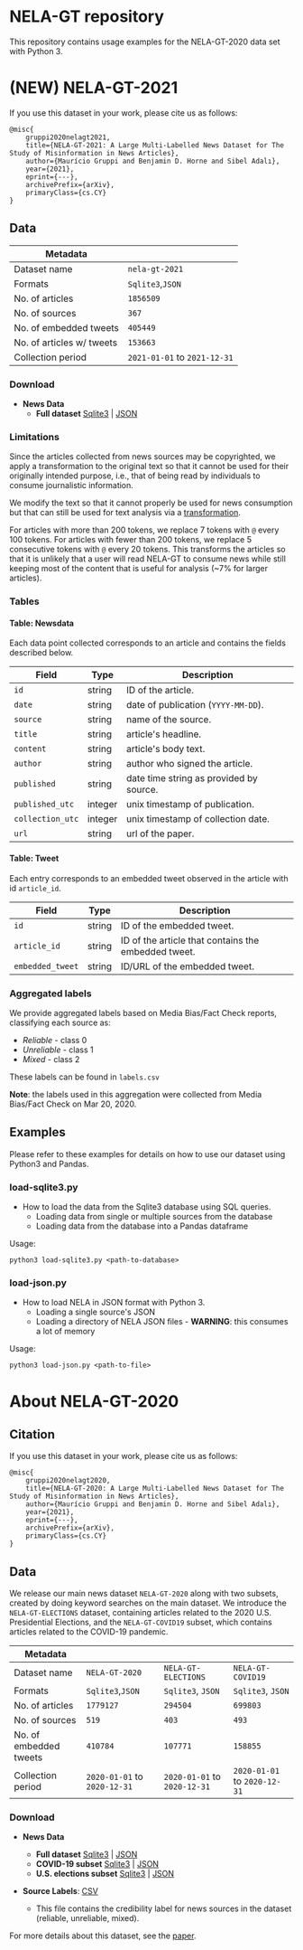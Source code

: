 # NELA-GT repository
This repository contains usage examples for the NELA-GT-2020 data set with Python 3.

# (NEW) NELA-GT-2021
If you use this dataset in your work, please cite us as follows: <br>
```
@misc{
    gruppi2020nelagt2021,
    title={NELA-GT-2021: A Large Multi-Labelled News Dataset for The Study of Misinformation in News Articles},
    author={Maurício Gruppi and Benjamin D. Horne and Sibel Adalı},
    year={2021},
    eprint={---},
    archivePrefix={arXiv},
    primaryClass={cs.CY}
}
```

## Data
Metadata||
---|---
Dataset name|`nela-gt-2021`
Formats|`Sqlite3`,`JSON`
No. of articles|`1856509`
No. of sources|`367`
No. of embedded tweets|`405449`
No. of articles w/ tweets|`153663`
Collection period|`2021-01-01` to `2021-12-31`

### Download

- __News Data__
  - __Full dataset__
  [Sqlite3](https://dataverse.harvard.edu/file.xhtml?fileId=6078142&version=2.0)
  | [JSON](https://dataverse.harvard.edu/file.xhtml?fileId=6078140&version=2.0)


### Limitations

Since the articles collected from news sources may be copyrighted,
we apply a transformation to the original text so that it cannot be
used for their originally intended purpose, i.e., that of being
read by individuals to consume journalistic information.

We modify the text so that it cannot properly be used for news
consumption but that can still be used for text analysis via
 a [transformation](https://www.corpusdata.org/limitations.asp).

For articles with more than 200 tokens, we replace 7 tokens with `@`
every 100 tokens. For articles with fewer than 200 tokens, we replace 5
consecutive tokens with `@` every 20 tokens.
This transforms the articles so that it is unlikely that a user will
read NELA-GT to consume news while still keeping most of the content
that is useful for analysis (~7% for larger articles).


### Tables

#### Table: Newsdata

Each data point collected corresponds to an article and contains the fields described below.

|Field | Type | Description|
---|---|---
`id` | string | ID of the article.
`date` | string | date of publication (`YYYY-MM-DD`).
`source` | string | name of the source.
`title` | string | article's headline.
`content` | string | article's body text.
`author` | string | author who signed the article.
`published` | string | date time string as provided by source.
`published_utc` | integer | unix timestamp of publication.
`collection_utc` | integer | unix timestamp of collection date.
`url` | string  | url of the paper.


#### Table: Tweet

Each entry corresponds to an embedded tweet observed in the article with id `article_id`.

|Field| Type| Description|
---|---|---
`id` | string | ID of the embedded tweet.
`article_id` | string | ID of the article that contains the embedded tweet.
`embedded_tweet` | string | ID/URL of the embedded tweet.

### Aggregated labels

We provide aggregated labels based on Media Bias/Fact Check reports, classifying each source as:

* _Reliable_ - class 0
* _Unreliable_ - class 1
* _Mixed_ - class 2


These labels can be found in `labels.csv`

__Note__: the labels used in this aggregation were collected from Media Bias/Fact Check on Mar 20, 2020.


## Examples

Please refer to these examples for details on how to use our dataset
using Python3 and Pandas.

###  load-sqlite3.py

* How to load the data from the Sqlite3 database using SQL queries.
  + Loading data from single or multiple sources from the database
  + Loading data from the database into a Pandas dataframe

Usage:
```
python3 load-sqlite3.py <path-to-database>
```

###  load-json.py

* How to load NELA in JSON format with Python 3.
  + Loading a single source's JSON
  + Loading a directory of NELA JSON files - **WARNING**: this consumes a lot of memory

Usage:
```
python3 load-json.py <path-to-file>
```

# About NELA-GT-2020
## Citation
If you use this dataset in your work, please cite us as follows: <br>
```
@misc{
    gruppi2020nelagt2020,
    title={NELA-GT-2020: A Large Multi-Labelled News Dataset for The Study of Misinformation in News Articles},
    author={Maurício Gruppi and Benjamin D. Horne and Sibel Adalı},
    year={2021},
    eprint={---},
    archivePrefix={arXiv},
    primaryClass={cs.CY}
}
```
## Data

We release our main news dataset `NELA-GT-2020` along with two subsets,
created by doing keyword searches on the main dataset. We introduce
the `NELA-GT-ELECTIONS` dataset, containing articles related to the
2020 U.S. Presidential Elections, and the `NELA-GT-COVID19` subset,
which contains articles related to the COVID-19 pandemic.

Metadata||||
---|---|---|---
Dataset name|`NELA-GT-2020` | `NELA-GT-ELECTIONS` | `NELA-GT-COVID19`
Formats|`Sqlite3`,`JSON` | `Sqlite3`, `JSON` | `Sqlite3`, `JSON`
No. of articles|`1779127` | `294504` | `699803`
No. of sources|`519` | `403` | `493`
No. of embedded tweets|`410784` | `107771` | `158855`
Collection period|`2020-01-01` to `2020-12-31` | `2020-01-01` to `2020-12-31` | `2020-01-01` to `2020-12-31`


### Download

- __News Data__
  - __Full dataset__
  [Sqlite3](https://dataverse.harvard.edu/file.xhtml?fileId=4417500&version=2.0)
  | [JSON](https://dataverse.harvard.edu/file.xhtml?fileId=4417502&version=2.0)
  - __COVID-19 subset__
  [Sqlite3](https://dataverse.harvard.edu/file.xhtml?fileId=4417498&version=2.0)
  | [JSON](https://dataverse.harvard.edu/file.xhtml?fileId=4417503&version=2.0)
  - __U.S. elections subset__
  [Sqlite3](https://dataverse.harvard.edu/file.xhtml?fileId=4417499&version=2.0)
  | [JSON](https://dataverse.harvard.edu/file.xhtml?fileId=4417504&version=2.0)

- __Source Labels__: [CSV](https://dataverse.harvard.edu/file.xhtml?fileId=4366864&version=2.0)
  - This file contains the credibility label for news sources in the dataset (reliable, unreliable, mixed).

For more details about this dataset, see the [paper](https://arxiv.org/pdf/2102.04567.pdf).
